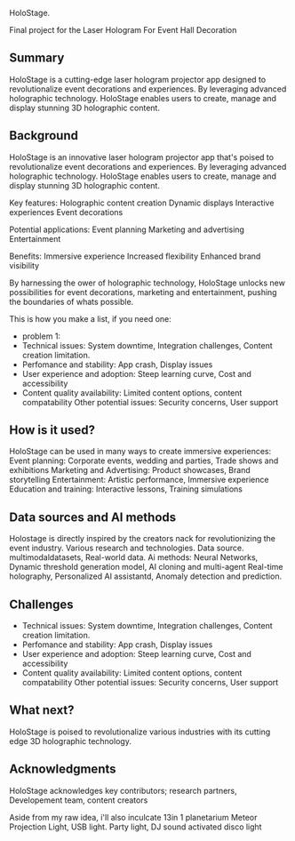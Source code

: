 <!-- This is the markdown template for the final project of Laser Hologram For Event Hall Decoration, 
created by Reaktor Innovations and University of Helsinki. 
Copy the template, paste it to your GitHub README and edit! -->

HoloStage.

Final project for the Laser Hologram For Event Hall Decoration

## Summary

HoloStage is a cutting-edge laser hologram projector app designed to revolutionalize event decorations and experiences. By leveraging advanced holographic technology. HoloStage enables users to create, manage and display stunning 3D holographic content.


## Background

HoloStage is an innovative laser hologram projector app that's poised to revolutionalize event decorations and experiences. By leveraging advanced holographic technology. HoloStage enables users to create, manage and display stunning 3D holographic content.

Key features:
Holographic content creation
Dynamic displays
Interactive experiences
Event decorations

Potential applications:
Event planning
Marketing and advertising
Entertainment

Benefits:
Immersive experience
Increased flexibility
Enhanced brand visibility

By harnessing the ower of holographic technology, HoloStage unlocks new possibilities for event decorations, marketing and entertainment, pushing the boundaries of whats possible.

This is how you make a list, if you need one:
* problem 1:
* Technical issues: System downtime, Integration challenges, Content creation limitation.
* Perfomance and stability: App crash, Display issues
* User experience and adoption: Steep learning curve, Cost and accessibility
* Content quality availability: Limited content options, content compatability
Other potential issues: Security concerns, User support



## How is it used?

HoloStage can be used in many ways to create immersive experiences:
Event planning: Corporate events, wedding and parties, Trade shows and exhibitions
Marketing and Advertising: Product showcases, Brand storytelling
Entertainment: Artistic performance, Immersive experience
Education and training: Interactive lessons, Training simulations



## Data sources and AI methods
Holostage is directly inspired by the creators nack for revolutionizing the event industry. Various research and technologies.
Data source. multimodaldatasets, Real-world data.
Ai methods: Neural Networks, Dynamic threshold generation model, AI cloning and multi-agent
Real-time holography, Personalized AI assistantd, Anomaly detection and prediction.

## Challenges

* Technical issues: System downtime, Integration challenges, Content creation limitation.
* Perfomance and stability: App crash, Display issues
* User experience and adoption: Steep learning curve, Cost and accessibility
* Content quality availability: Limited content options, content compatability
Other potential issues: Security concerns, User support

## What next?

HoloStage is poised to revolutionalize various industries with its cutting edge 3D holographic technology.


## Acknowledgments
HoloStage acknowledges key contributors; research partners, Developement team, content creators

Aside from my raw idea, i'll also inculcate 13in 1 planetarium Meteor Projection Light, USB light. Party light, DJ sound activated disco light
